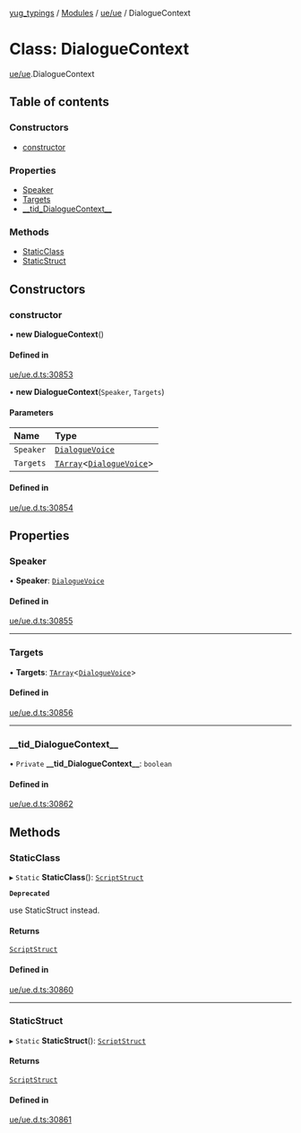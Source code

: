[yug_typings](../README.md) / [Modules](../modules.md) / [ue/ue](../modules/ue_ue.md) / DialogueContext

# Class: DialogueContext

[ue/ue](../modules/ue_ue.md).DialogueContext

## Table of contents

### Constructors

- [constructor](ue_ue.DialogueContext.md#constructor)

### Properties

- [Speaker](ue_ue.DialogueContext.md#speaker)
- [Targets](ue_ue.DialogueContext.md#targets)
- [\_\_tid\_DialogueContext\_\_](ue_ue.DialogueContext.md#__tid_dialoguecontext__)

### Methods

- [StaticClass](ue_ue.DialogueContext.md#staticclass)
- [StaticStruct](ue_ue.DialogueContext.md#staticstruct)

## Constructors

### constructor

• **new DialogueContext**()

#### Defined in

[ue/ue.d.ts:30853](https://github.com/YugMetaverse/yug_typings/blob/25cad34/ue/ue.d.ts#L30853)

• **new DialogueContext**(`Speaker`, `Targets`)

#### Parameters

| Name | Type |
| :------ | :------ |
| `Speaker` | [`DialogueVoice`](ue_ue.DialogueVoice.md) |
| `Targets` | [`TArray`](../interfaces/ue_puerts.TArray.md)<[`DialogueVoice`](ue_ue.DialogueVoice.md)\> |

#### Defined in

[ue/ue.d.ts:30854](https://github.com/YugMetaverse/yug_typings/blob/25cad34/ue/ue.d.ts#L30854)

## Properties

### Speaker

• **Speaker**: [`DialogueVoice`](ue_ue.DialogueVoice.md)

#### Defined in

[ue/ue.d.ts:30855](https://github.com/YugMetaverse/yug_typings/blob/25cad34/ue/ue.d.ts#L30855)

___

### Targets

• **Targets**: [`TArray`](../interfaces/ue_puerts.TArray.md)<[`DialogueVoice`](ue_ue.DialogueVoice.md)\>

#### Defined in

[ue/ue.d.ts:30856](https://github.com/YugMetaverse/yug_typings/blob/25cad34/ue/ue.d.ts#L30856)

___

### \_\_tid\_DialogueContext\_\_

• `Private` **\_\_tid\_DialogueContext\_\_**: `boolean`

#### Defined in

[ue/ue.d.ts:30862](https://github.com/YugMetaverse/yug_typings/blob/25cad34/ue/ue.d.ts#L30862)

## Methods

### StaticClass

▸ `Static` **StaticClass**(): [`ScriptStruct`](ue_ue.ScriptStruct.md)

**`Deprecated`**

use StaticStruct instead.

#### Returns

[`ScriptStruct`](ue_ue.ScriptStruct.md)

#### Defined in

[ue/ue.d.ts:30860](https://github.com/YugMetaverse/yug_typings/blob/25cad34/ue/ue.d.ts#L30860)

___

### StaticStruct

▸ `Static` **StaticStruct**(): [`ScriptStruct`](ue_ue.ScriptStruct.md)

#### Returns

[`ScriptStruct`](ue_ue.ScriptStruct.md)

#### Defined in

[ue/ue.d.ts:30861](https://github.com/YugMetaverse/yug_typings/blob/25cad34/ue/ue.d.ts#L30861)
